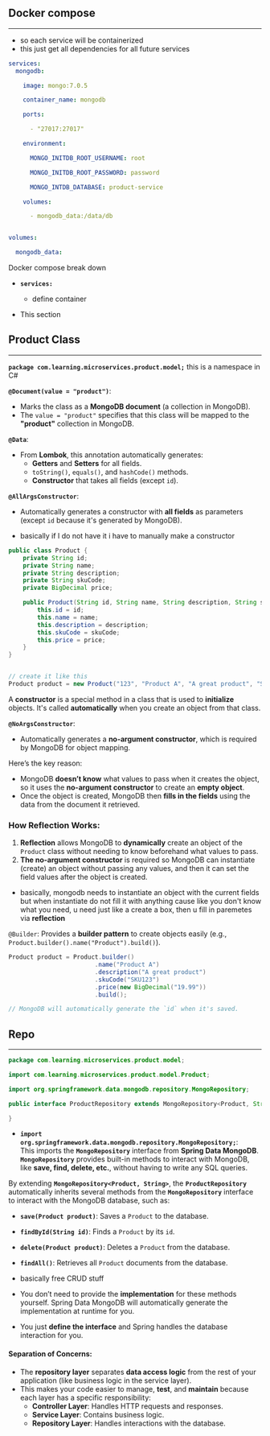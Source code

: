 ## Docker compose
---
- so each service will be containerized
- this just get all dependencies for all future services

``` yml
services:
  mongodb:

    image: mongo:7.0.5

    container_name: mongodb

    ports:

      - "27017:27017"

    environment:

      MONGO_INITDB_ROOT_USERNAME: root

      MONGO_INITDB_ROOT_PASSWORD: password

      MONGO_INTDB_DATABASE: product-service

    volumes:

      - mongodb_data:/data/db


volumes:

  mongodb_data:
```


Docker compose break down
-  **`services:`**
	- define container

- This section

## Product Class
--- 
**`package com.learning.microservices.product.model;`** this is a namespace in C#

**`@Document(value = "product")`**:

- Marks the class as a **MongoDB document** (a collection in MongoDB).
- The `value = "product"` specifies that this class will be mapped to the **"product"** collection in MongoDB.

**`@Data`**:

- From **Lombok**, this annotation automatically generates:
    - **Getters** and **Setters** for all fields.
    - `toString()`, `equals()`, and `hashCode()` methods.
    - **Constructor** that takes all fields (except `id`).

**`@AllArgsConstructor`**:
    
- Automatically generates a constructor with **all fields** as parameters (except `id` because it's generated by MongoDB).

- basically if I do not have it i have to manually make a constructor
``` java
public class Product {
    private String id;
    private String name;
    private String description;
    private String skuCode;
    private BigDecimal price;

    public Product(String id, String name, String description, String skuCode, BigDecimal price) {
        this.id = id;
        this.name = name;
        this.description = description;
        this.skuCode = skuCode;
        this.price = price;
    }
}


// create it like this
Product product = new Product("123", "Product A", "A great product", "SKU123", new BigDecimal("19.99"));

```

A **constructor** is a special method in a class that is used to **initialize** objects. It's called **automatically** when you create an object from that class.



**`@NoArgsConstructor`**:

- Automatically generates a **no-argument constructor**, which is required by MongoDB for object mapping.

Here’s the key reason:

- MongoDB **doesn’t know** what values to pass when it creates the object, so it uses the **no-argument constructor** to create an **empty object**.
- Once the object is created, MongoDB then **fills in the fields** using the data from the document it retrieved.

### **How Reflection Works**:

1. **Reflection** allows MongoDB to **dynamically** create an object of the `Product` class without needing to know beforehand what values to pass.
2. **The no-argument constructor** is required so MongoDB can instantiate (create) an object without passing any values, and then it can set the field values after the object is created.

- basically, mongodb needs to instantiate an object with the current fields but when instantiate do not fill it with anything cause like you don't know what you need, u need just like a create a box, then u fill in paremetes via **reflection**

`@Builder`: Provides a **builder pattern** to create objects easily (e.g., `Product.builder().name("Product").build()`).

``` java
Product product = Product.builder()
                        .name("Product A")
                        .description("A great product")
                        .skuCode("SKU123")
                        .price(new BigDecimal("19.99"))
                        .build();

// MongoDB will automatically generate the `id` when it's saved.

```

## Repo
---
``` java
package com.learning.microservices.product.model;

import com.learning.microservices.product.model.Product;

import org.springframework.data.mongodb.repository.MongoRepository;

public interface ProductRepository extends MongoRepository<Product, String> {

}
```

- **`import org.springframework.data.mongodb.repository.MongoRepository;`**:  
    This imports the **`MongoRepository`** interface from **Spring Data MongoDB**. **`MongoRepository`** provides built-in methods to interact with MongoDB, like **save, find, delete, etc.**, without having to write any SQL queries.

By extending **`MongoRepository<Product, String>`**, the **`ProductRepository`** automatically inherits several methods from the **`MongoRepository`** interface to interact with the MongoDB database, such as:

- **`save(Product product)`**: Saves a `Product` to the database.
- **`findById(String id)`**: Finds a `Product` by its `id`.
- **`delete(Product product)`**: Deletes a `Product` from the database.
- **`findAll()`**: Retrieves all `Product` documents from the database.

- basically free CRUD stuff

- You don’t need to provide the **implementation** for these methods yourself. Spring Data MongoDB will automatically generate the implementation at runtime for you.
- You just **define the interface** and Spring handles the database interaction for you.


#### **Separation of Concerns**:

- The **repository layer** separates **data access logic** from the rest of your application (like business logic in the service layer).
- This makes your code easier to manage, **test**, and **maintain** because each layer has a specific responsibility:
    - **Controller Layer**: Handles HTTP requests and responses.
    - **Service Layer**: Contains business logic.
    - **Repository Layer**: Handles interactions with the database.